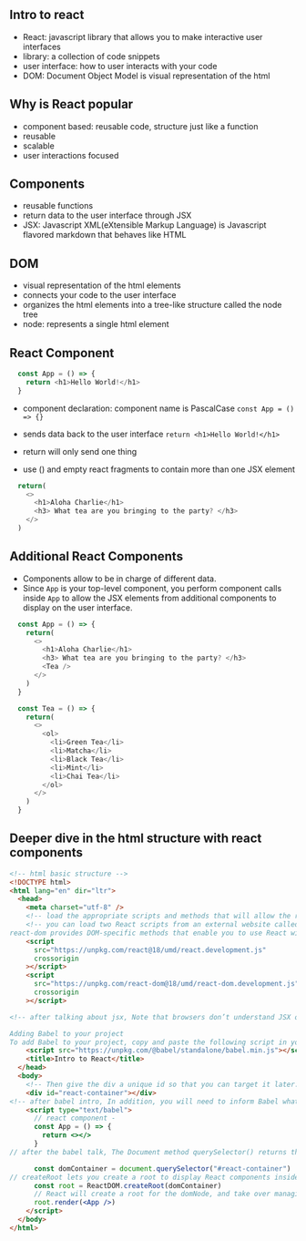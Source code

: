 ## Intro to react
- React: javascript library that allows you to make interactive user interfaces
- library: a collection of code snippets
- user interface: how to user interacts with your code
- DOM: Document Object Model is visual representation of the html

## Why is React popular
- component based: reusable code, structure just like a function
- reusable
- scalable
- user interactions focused

## Components
- reusable functions
- return data to the user interface through JSX
- JSX: Javascript XML(eXtensible Markup Language) is Javascript flavored markdown that behaves like HTML 

## DOM
- visual representation of the html elements
- connects your code to the user interface
- organizes the html elements into a tree-like structure called the node tree
- node: represents a single html element

## React Component
```js
  const App = () => {
    return <h1>Hello World!</h1>
  }
```
- component declaration: component name is PascalCase
`const App = () => {}`

- sends data back to the user interface
`return <h1>Hello World!</h1>`

- return will only send one thing
- use () and empty react fragments to contain more than one JSX element
```js
  return(
    <>
      <h1>Aloha Charlie</h1>
      <h3> What tea are you bringing to the party? </h3>
    </>
  ) 
```

## Additional React Components
- Components allow to be in charge of different data.
- Since `App` is your top-level component, you perform component calls inside `App` to allow the JSX elements from additional components to display on the user interface.
```js
  const App = () => {
    return(
      <>
        <h1>Aloha Charlie</h1>
        <h3> What tea are you bringing to the party? </h3>
        <Tea />
      </>
    ) 
  }

  const Tea = () => {
    return(
      <>
        <ol>
          <li>Green Tea</li>
          <li>Matcha</li>
          <li>Black Tea</li>
          <li>Mint</li>
          <li>Chai Tea</li>
        </ol>
      </>
    )
  }
```


## Deeper dive in the html structure with react components
```html
<!-- html basic structure -->
<!DOCTYPE html>
<html lang="en" dir="ltr">
  <head>
    <meta charset="utf-8" />
    <!-- load the appropriate scripts and methods that will allow the react application to work on this html file only discuss if there are questions, I can post more in depth descriptions on slack -->
    <!-- you can load two React scripts from an external website called unpkg.com: react is the core React library.
react-dom provides DOM-specific methods that enable you to use React with the DOM. -->
    <script
      src="https://unpkg.com/react@18/umd/react.development.js"
      crossorigin
    ></script>
    <script
      src="https://unpkg.com/react-dom@18/umd/react-dom.development.js"
      crossorigin
    ></script>

<!-- after talking about jsx, Note that browsers don’t understand JSX out of the box, so you’ll need a JavaScript compiler, such as a Babel, to transform your JSX code into regular JavaScript.

Adding Babel to your project
To add Babel to your project, copy and paste the following script in your index.html file: -->
    <script src="https://unpkg.com/@babel/standalone/babel.min.js"></script>
    <title>Intro to React</title>
  </head>
  <body>
    <!-- Then give the div a unique id so that you can target it later. -->
    <div id="react-container"></div>
<!-- after babel intro, In addition, you will need to inform Babel what code to transform by changing the script type to type=text/jsx. -->
    <script type="text/babel">
      // react component - 
      const App = () => {
        return <></>
      }
// after the babel talk, The Document method querySelector() returns the first Element within the document that matches the specified selector, or group of selectors. 

      const domContainer = document.querySelector("#react-container")
// createRoot lets you create a root to display React components inside a browser DOM node.
      const root = ReactDOM.createRoot(domContainer)
      // React will create a root for the domNode, and take over managing the DOM inside it. After you’ve created a root, you need to call root.render to display a React component inside of it:
      root.render(<App />)
    </script>
  </body>
</html>
```
